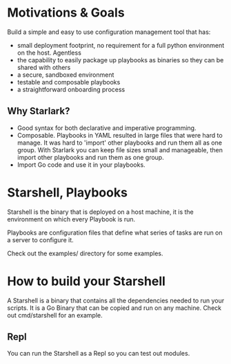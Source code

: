 # Motivations & Goals
Build a simple and easy to use configuration management tool that has:

- small deployment footprint, no requirement for a full python environment on the host. Agentless
- the capability to easily package up playbooks as binaries so they can be shared with others
- a secure, sandboxed environment
- testable and composable playbooks
- a straightforward onboarding process

## Why Starlark?
- Good syntax for both declarative and imperative programming.
- Composable. Playbooks in YAML resulted in large files that were hard to manage. It was hard to 'import' other playbooks and run them all as one group. With Starlark you can keep file sizes small and manageable, then import other playbooks and run them as one group.
- Import Go code and use it in your playbooks.

# Starshell, Playbooks
Starshell is the binary that is deployed on a host machine, it is the environment on which every Playbook is run.

Playbooks are configuration files that define what series of tasks are run on a server to configure it.

Check out the examples/ directory for some examples.

# How to build your Starshell
A Starshell is a binary that contains all the dependencies needed to run your
scripts. It is a Go Binary that can be copied and run on any machine. Check out cmd/starshell for an example.

## Repl
You can run the Starshell as a Repl so you can test out modules.
